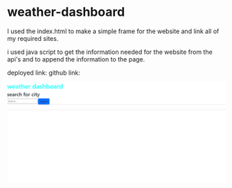 # weather-dashboard

I used the index.html to make a simple frame for the website and link all of my required sites.

i used java script to get the information needed for the website from the api's and to append the information to the page.

deployed link:
github link:

![weather-dashboard](./assets/images/weatherDashboard.png)